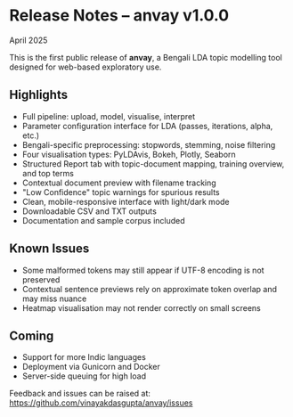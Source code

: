 # Release Notes – anvay v1.0.0
April 2025

This is the first public release of **anvay**, a Bengali LDA topic modelling tool designed for web-based exploratory use.

## Highlights

- Full pipeline: upload, model, visualise, interpret
- Parameter configuration interface for LDA (passes, iterations, alpha, etc.)
- Bengali-specific preprocessing: stopwords, stemming, noise filtering
- Four visualisation types: PyLDAvis, Bokeh, Plotly, Seaborn
- Structured Report tab with topic-document mapping, training overview, and top terms
- Contextual document preview with filename tracking
- "Low Confidence" topic warnings for spurious results
- Clean, mobile-responsive interface with light/dark mode
- Downloadable CSV and TXT outputs
- Documentation and sample corpus included

## Known Issues

- Some malformed tokens may still appear if UTF-8 encoding is not preserved
- Contextual sentence previews rely on approximate token overlap and may miss nuance
- Heatmap visualisation may not render correctly on small screens

## Coming 

- Support for more Indic languages
- Deployment via Gunicorn and Docker
- Server-side queuing for high load

Feedback and issues can be raised at:  
https://github.com/vinayakdasgupta/anvay/issues
